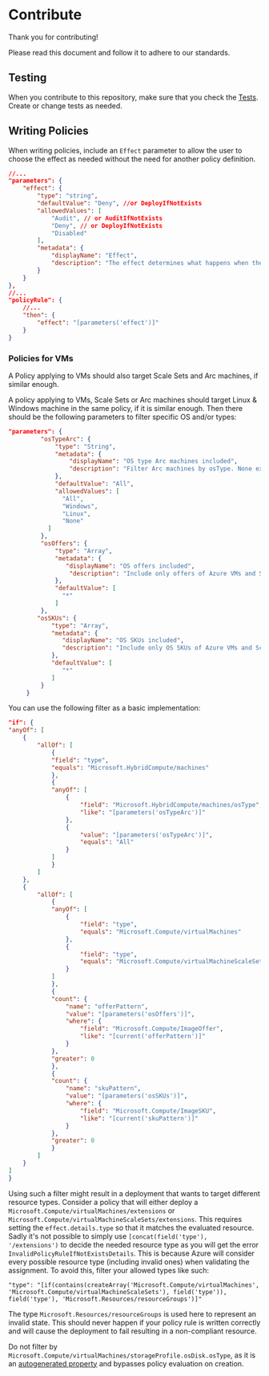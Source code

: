 # Contribute

Thank you for contributing!

Please read this document and follow it to adhere to our standards.

## Testing

When you contribute to this repository, make sure that you check the [Tests](tests\README.md). Create or change tests as needed.

## Writing Policies

When writing policies, include an `Effect` parameter to allow the user to choose the effect as needed without the need for another policy definition.

```json
//...
"parameters": {
    "effect": {
        "type": "string",
        "defaultValue": "Deny", //or DeployIfNotExists
        "allowedValues": [
            "Audit", // or AuditIfNotExists
            "Deny", // or DeployIfNotExists
            "Disabled"
        ],
        "metadata": {
            "displayName": "Effect",
            "description": "The effect determines what happens when the policy rule is evaluated to match"
        }
    }
},
//...
"policyRule": {
    //...
    "then": {
        "effect": "[parameters('effect')]"
    }
}
```

### Policies for VMs

A Policy applying to VMs should also target Scale Sets and Arc machines, if similar enough. 

A policy applying to VMs, Scale Sets or Arc machines should target Linux & Windows machine in the same policy, if it is similar enough. Then there should be the following parameters to filter specific OS and/or types:

```json
"parameters": {
         "osTypeArc": {
             "type": "String",
             "metadata": {
                 "displayName": "OS type Arc machines included",
                 "description": "Filter Arc machines by osType. None excludes arc machines. All includes any Arc machine."
             },
             "defaultValue": "All",
             "allowedValues": [
               "All",
               "Windows",
               "Linux",
               "None"
           ]
         },
         "osOffers": {
             "type": "Array",
             "metadata": {
                "displayName": "OS offers included",
                 "description": "Include only offers of Azure VMs and Scale sets like specified strings. Can contain * as wildcard. ['*'] includes any offer. Use an empty array [] to exclude Azure VMs and scale sets."
             },
             "defaultValue": [
               "*"
             ]
         },
        "osSKUs": {
            "type": "Array",
            "metadata": {
               "displayName": "OS SKUs included",
               "description": "Include only OS SKUs of Azure VMs and Scale sets like specified strings. Can contain * as wildcard. ['*'] includes any SKU. Use an empty array [] to exclude Azure VMs and scale sets."
            },
            "defaultValue": [
               "*"
            ]
         }
     }
```

You can use the following filter as a basic implementation:

```json
"if": {
"anyOf": [
    {
        "allOf": [
            {
            "field": "type",
            "equals": "Microsoft.HybridCompute/machines"
            },
            {
            "anyOf": [
                {
                    "field": "Microsoft.HybridCompute/machines/osType",
                    "like": "[parameters('osTypeArc')]"
                },
                {
                    "value": "[parameters('osTypeArc')]",
                    "equals": "All"
                }
            ]
            }
        ]
    },
    {
        "allOf": [
            {
            "anyOf": [
                {
                    "field": "type",
                    "equals": "Microsoft.Compute/virtualMachines"
                },
                {
                    "field": "type",
                    "equals": "Microsoft.Compute/virtualMachineScaleSets"
                }
            ]
            },
            {
            "count": {
                "name": "offerPattern",
                "value": "[parameters('osOffers')]",
                "where": {
                    "field": "Microsoft.Compute/ImageOffer",
                    "like": "[current('offerPattern')]"
                }
            },
            "greater": 0
            },
            {
            "count": {
                "name": "skuPattern",
                "value": "[parameters('osSKUs')]",
                "where": {
                    "field": "Microsoft.Compute/ImageSKU",
                    "like": "[current('skuPattern')]"
                }
            },
            "greater": 0
            }
        ]
    }
]
}
```

Using such a filter might result in a deployment that wants to target different resource types. Consider a policy that will either deploy a `Microsoft.Compute/virtualMachines/extensions` or `Microsoft.Compute/virtualMachineScaleSets/extensions`. This requires setting the `effect.details.type` so that it matches the evaluated resource. Sadly it's not possible to simply use `[concat(field('type'), '/extensions')` to decide the needed resource type as you will get the error `InvalidPolicyRuleIfNotExistsDetails`. This is because Azure will consider every possible resource type (including invalid ones) when validating the assignment. To avoid this, filter your allowed types like such:
```
"type": "[if(contains(createArray('Microsoft.Compute/virtualMachines', 'Microsoft.Compute/virtualMachineScaleSets'), field('type')), field('type'), 'Microsoft.Resources/resourceGroups')]"
```
The type `Microsoft.Resources/resourceGroups` is used here to represent an invalid state. This should never happen if your policy rule is written correctly and will cause the deployment to fail resulting in a non-compliant resource.

Do not filter by `Microsoft.Compute/virtualMachines/storageProfile.osDisk.osType`, as it is an [autogenerated property](https://github.com/Azure/azure-policy#optional-or-auto-generated-resource-property-that-bypasses-policy-evaluation) and bypasses policy evaluation on creation.